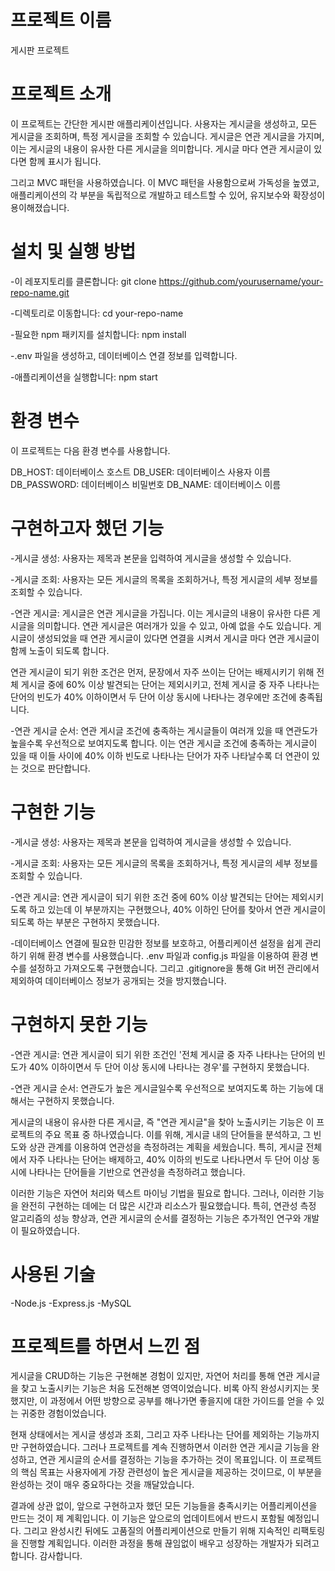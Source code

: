 # 프로젝트 이름

게시판 프로젝트

# 프로젝트 소개

이 프로젝트는 간단한 게시판 애플리케이션입니다. 사용자는 게시글을 생성하고, 모든 게시글을 조회하며, 특정 게시글을 조회할 수 있습니다. 게시글은 연관 게시글을 가지며, 이는 게시글의 내용이 유사한 다른 게시글을 의미합니다. 게시글 마다 연관 게시글이 있다면 함께 표시가 됩니다.

그리고 MVC 패턴을 사용하였습니다. 이 MVC 패턴을 사용함으로써 가독성을 높였고, 애플리케이션의 각 부분을 독립적으로 개발하고 테스트할 수 있어, 유지보수와 확장성이 용이해졌습니다.

# 설치 및 실행 방법

-이 레포지토리를 클론합니다: git clone https://github.com/yourusername/your-repo-name.git

-디렉토리로 이동합니다: cd your-repo-name

-필요한 npm 패키지를 설치합니다: npm install

-.env 파일을 생성하고, 데이터베이스 연결 정보를 입력합니다.

-애플리케이션을 실행합니다: npm start

# 환경 변수

이 프로젝트는 다음 환경 변수를 사용합니다.

DB_HOST: 데이터베이스 호스트
DB_USER: 데이터베이스 사용자 이름
DB_PASSWORD: 데이터베이스 비밀번호
DB_NAME: 데이터베이스 이름

# 구현하고자 했던 기능

-게시글 생성: 사용자는 제목과 본문을 입력하여 게시글을 생성할 수 있습니다.

-게시글 조회: 사용자는 모든 게시글의 목록을 조회하거나, 특정 게시글의 세부 정보를 조회할 수 있습니다.

-연관 게시글: 게시글은 연관 게시글을 가집니다. 이는 게시글의 내용이 유사한 다른 게시글을 의미합니다. 연관 게시글은 여러개가 있을 수 있고, 아예 없을 수도 있습니다. 게시글이 생성되었을 때 연관 게시글이 있다면 연결을 시켜서 게시글 마다 연관 게시글이 함께 노출이 되도록 합니다.

연관 게시글이 되기 위한 조건은 먼저, 문장에서 자주 쓰이는 단어는 배제시키기 위해 전체 게시글 중에 60% 이상 발견되는 단어는 제외시키고, 전체 게시글 중 자주 나타나는 단어의 빈도가 40% 이하이면서 두 단어 이상 동시에 나타나는 경우에만 조건에 충족됩니다.

-연관 게시글 순서: 연관 게시글 조건에 충족하는 게시글들이 여러개 있을 때 연관도가 높을수록 우선적으로 보여지도록 합니다. 이는 연관 게시글 조건에 충족하는 게시글이 있을 때 이들 사이에 40% 이하 빈도로 나타나는 단어가 자주 나타날수록 더 연관이 있는 것으로 판단합니다.

# 구현한 기능

-게시글 생성: 사용자는 제목과 본문을 입력하여 게시글을 생성할 수 있습니다.

-게시글 조회: 사용자는 모든 게시글의 목록을 조회하거나, 특정 게시글의 세부 정보를 조회할 수 있습니다.

-연관 게시글: 연관 게시글이 되기 위한 조건 중에 60% 이상 발견되는 단어는 제외시키도록 하고 있는데 이 부분까지는 구현했으나, 40% 이하인 단어를 찾아서 연관 게시글이 되도록 하는 부분은 구현하지 못했습니다.

-데이터베이스 연결에 필요한 민감한 정보를 보호하고, 어플리케이션 설정을 쉽게 관리하기 위해 환경 변수를 사용했습니다. .env 파일과 config.js 파일을 이용하여 환경 변수를 설정하고 가져오도록 구현했습니다. 그리고 .gitignore을 통해 Git 버전 관리에서 제외하여 데이터베이스 정보가 공개되는 것을 방지했습니다.

# 구현하지 못한 기능

-연관 게시글: 연관 게시글이 되기 위한 조건인 '전체 게시글 중 자주 나타나는 단어의 빈도가 40% 이하이면서 두 단어 이상 동시에 나타나는 경우'를 구현하지 못했습니다.

-연관 게시글 순서: 연관도가 높은 게시글일수록 우선적으로 보여지도록 하는 기능에 대해서는 구현하지 못했습니다.

게시글의 내용이 유사한 다른 게시글, 즉 "연관 게시글"을 찾아 노출시키는 기능은 이 프로젝트의 주요 목표 중 하나였습니다. 이를 위해, 게시글 내의 단어들을 분석하고, 그 빈도와 상관 관계를 이용하여 연관성을 측정하려는 계획을 세웠습니다. 특히, 게시글 전체에서 자주 나타나는 단어는 배제하고, 40% 이하의 빈도로 나타나면서 두 단어 이상 동시에 나타나는 단어들을 기반으로 연관성을 측정하려고 했습니다.

이러한 기능은 자연어 처리와 텍스트 마이닝 기법을 필요로 합니다. 그러나, 이러한 기능을 완전히 구현하는 데에는 더 많은 시간과 리소스가 필요했습니다. 특히, 연관성 측정 알고리즘의 성능 향상과, 연관 게시글의 순서를 결정하는 기능은 추가적인 연구와 개발이 필요하였습니다.

# 사용된 기술

-Node.js
-Express.js
-MySQL

# 프로젝트를 하면서 느낀 점

게시글을 CRUD하는 기능은 구현해본 경험이 있지만, 자연어 처리를 통해 연관 게시글을 찾고 노출시키는 기능은 처음 도전해본 영역이었습니다. 비록 아직 완성시키지는 못 했지만, 이 과정에서 어떤 방향으로 공부를 해나가면 좋을지에 대한 가이드를 얻을 수 있는 귀중한 경험이었습니다.

현재 상태에서는 게시글 생성과 조회, 그리고 자주 나타나는 단어를 제외하는 기능까지만 구현하였습니다. 그러나 프로젝트를 계속 진행하면서 이러한 연관 게시글 기능을 완성하고, 연관 게시글의 순서를 결정하는 기능을 추가하는 것이 목표입니다. 이 프로젝트의 핵심 목표는 사용자에게 가장 관련성이 높은 게시글을 제공하는 것이므로, 이 부분을 완성하는 것이 매우 중요하다는 것을 깨달았습니다.

결과에 상관 없이, 앞으로 구현하고자 했던 모든 기능들을 충족시키는 어플리케이션을 만드는 것이 제 계획입니다. 이 기능은 앞으로의 업데이트에서 반드시 포함될 예정입니다. 그리고 완성시킨 뒤에도 고품질의 어플리케이션으로 만들기 위해 지속적인 리팩토링을 진행할 계획입니다. 이러한 과정을 통해 끊임없이 배우고 성장하는 개발자가 되려고 합니다. 감사합니다.
